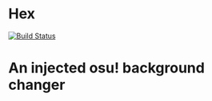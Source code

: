 # Hex
[![Build Status](https://travis-ci.org/Shynd/Hex.svg?branch=master)](https://travis-ci.org/Shynd/Hex)

# An injected osu! background changer
